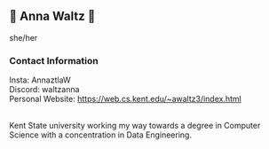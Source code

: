 ## 🌸 Anna Waltz 🌸
she/her
### Contact Information
Insta: AnnaztlaW <br />
Discord: waltzanna <br />
Personal Website: https://web.cs.kent.edu/~awaltz3/index.html<br />
 
<br />
Kent State university working my way towards a degree in Computer Science with a concentration in Data Engineering. 
